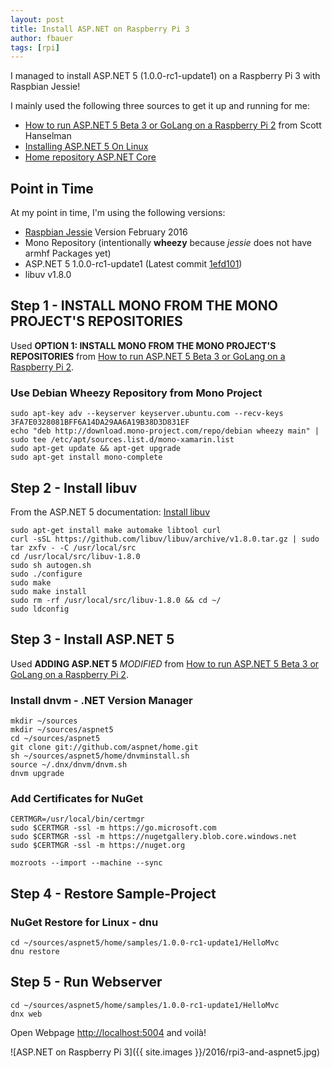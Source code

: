 ```yaml
---
layout: post
title: Install ASP.NET on Raspberry Pi 3
author: fbauer
tags: [rpi]
---
```


I managed to install ASP.NET 5 (1.0.0-rc1-update1) on a Raspberry Pi 3 with Raspbian Jessie!

I mainly used the following three sources to get it up and running for me:

- [How to run ASP.NET 5 Beta 3 or GoLang on a Raspberry Pi 2](http://www.hanselman.com/blog/HowToRunASPNET5Beta3OrGoLangOnARaspberryPi2.aspx) from Scott Hanselman
- [Installing ASP.NET 5 On Linux](https://docs.asp.net/en/latest/getting-started/installing-on-linux.html)
- [Home repository ASP.NET Core](https://github.com/aspnet/home)

## Point in Time
At my point in time, I'm using the following versions:
- [Raspbian Jessie](https://www.raspberrypi.org/downloads/raspbian/) Version February 2016
- Mono Repository (intentionally **wheezy** because _jessie_ does not have armhf Packages yet)
- ASP.NET 5 1.0.0-rc1-update1 (Latest commit [1efd101](https://github.com/aspnet/Home/tree/1efd1013379930a3855854885edb59c9ce47ca58))
- libuv v1.8.0



## Step 1 - INSTALL MONO FROM THE MONO PROJECT'S REPOSITORIES

Used **OPTION 1: INSTALL MONO FROM THE MONO PROJECT'S REPOSITORIES** from [How to run ASP.NET 5 Beta 3 or GoLang on a Raspberry Pi 2](http://www.hanselman.com/blog/HowToRunASPNET5Beta3OrGoLangOnARaspberryPi2.aspx).

### Use Debian Wheezy Repository from Mono Project

	sudo apt-key adv --keyserver keyserver.ubuntu.com --recv-keys 3FA7E0328081BFF6A14DA29AA6A19B38D3D831EF
	echo "deb http://download.mono-project.com/repo/debian wheezy main" | sudo tee /etc/apt/sources.list.d/mono-xamarin.list
	sudo apt-get update && apt-get upgrade
	sudo apt-get install mono-complete



## Step 2 - Install libuv

From the ASP.NET 5 documentation: [Install libuv](https://docs.asp.net/en/latest/getting-started/installing-on-linux.html#install-libuv)

	sudo apt-get install make automake libtool curl
	curl -sSL https://github.com/libuv/libuv/archive/v1.8.0.tar.gz | sudo tar zxfv - -C /usr/local/src
	cd /usr/local/src/libuv-1.8.0
	sudo sh autogen.sh
	sudo ./configure
	sudo make
	sudo make install
	sudo rm -rf /usr/local/src/libuv-1.8.0 && cd ~/
	sudo ldconfig



## Step 3 - Install ASP.NET 5

Used **ADDING ASP.NET 5** _MODIFIED_ from [How to run ASP.NET 5 Beta 3 or GoLang on a Raspberry Pi 2](http://www.hanselman.com/blog/HowToRunASPNET5Beta3OrGoLangOnARaspberryPi2.aspx).

### Install dnvm - .NET Version Manager

	mkdir ~/sources
	mkdir ~/sources/aspnet5
	cd ~/sources/aspnet5
	git clone git://github.com/aspnet/home.git
	sh ~/sources/aspnet5/home/dnvminstall.sh
	source ~/.dnx/dnvm/dnvm.sh
	dnvm upgrade

### Add Certificates for NuGet

	CERTMGR=/usr/local/bin/certmgr
	sudo $CERTMGR -ssl -m https://go.microsoft.com
	sudo $CERTMGR -ssl -m https://nugetgallery.blob.core.windows.net
	sudo $CERTMGR -ssl -m https://nuget.org

	mozroots --import --machine --sync



## Step 4 - Restore Sample-Project

### NuGet Restore for Linux - dnu

	cd ~/sources/aspnet5/home/samples/1.0.0-rc1-update1/HelloMvc
	dnu restore



## Step 5 - Run Webserver

	cd ~/sources/aspnet5/home/samples/1.0.0-rc1-update1/HelloMvc
	dnx web

Open Webpage <http://localhost:5004> and voilà!

![ASP.NET on Raspberry Pi 3]({{ site.images }}/2016/rpi3-and-aspnet5.jpg)
